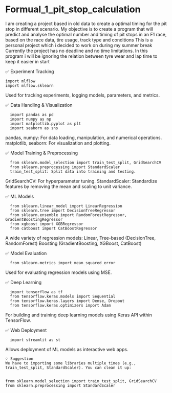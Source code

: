 # Formual_1_pit_stop_calculation
I am creating a project based in old data to create a optimal timing for the pit stop in different scenario.
My objective is to create a program that will predict and analyse the optimal number and timing of pit stops in an F1 race, based on the race data, tire usage, track type and conditions
This is a personal project which i decided to work on during my summer break Currently the project has no deadline and no time limitations.
In this program i will be ignoring the relation between tyre wear and lap time to keep it easier in start


✅ Experiment Tracking

    import mlflow
    import mlflow.sklearn
  
  Used for tracking experiments, logging models, parameters, and metrics.

✅ Data Handling & Visualization

      import pandas as pd
      import numpy as np
      import matplotlib.pyplot as plt
      import seaborn as sns
  
  pandas, numpy: For data loading, manipulation, and numerical operations.
  matplotlib, seaborn: For visualization and plotting.

✅ Model Training & Preprocessing

      from sklearn.model_selection import train_test_split, GridSearchCV
      from sklearn.preprocessing import StandardScaler
      train_test_split: Split data into training and testing.
  
  GridSearchCV: For hyperparameter tuning.
  StandardScaler: Standardize features by removing the mean and scaling to unit variance.

✅ ML Models

      from sklearn.linear_model import LinearRegression
      from sklearn.tree import DecisionTreeRegressor
      from sklearn.ensemble import RandomForestRegressor, GradientBoostingRegressor
      from xgboost import XGBRegressor
      from catboost import CatBoostRegressor
  
  A wide variety of regression models:
  Linear, Tree-based (DecisionTree, RandomForest)
  Boosting (GradientBoosting, XGBoost, CatBoost)

✅ Model Evaluation
  
      from sklearn.metrics import mean_squared_error
  Used for evaluating regression models using MSE.

✅ Deep Learning

      import tensorflow as tf
      from tensorflow.keras.models import Sequential
      from tensorflow.keras.layers import Dense, Dropout
      from tensorflow.keras.optimizers import Adam
  
  For building and training deep learning models using Keras API within TensorFlow.

✅ Web Deployment
  
      import streamlit as st
  
  Allows deployment of ML models as interactive web apps.

    💡 Suggestion
    We have to importing some libraries multiple times (e.g., train_test_split, StandardScaler). You can clean it up:
    
    
    from sklearn.model_selection import train_test_split, GridSearchCV
    from sklearn.preprocessing import StandardScaler
